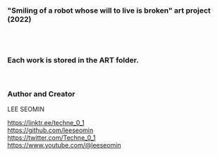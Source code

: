 
### "Smiling of a robot whose will to live is broken" art project (2022)


  <br/>   <br/>  
  
### Each work is stored in the ART folder.  

<br/>  





### Author and Creator
 
 LEE SEOMIN
 
 https://linktr.ee/techne_0_1
   <br/> 
 https://github.com/leeseomin 
  <br/> 
 https://twitter.com/Techne_0_1
 <br/>
 https://www.youtube.com/@leeseomin
  <br/>
